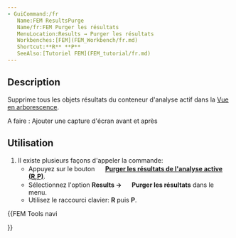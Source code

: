 ```yaml
---
- GuiCommand:/fr
   Name:FEM ResultsPurge
   Name/fr:FEM Purger les résultats
   MenuLocation:Results → Purger les résultats
   Workbenches:[FEM](FEM_Workbench/fr.md)
   Shortcut:**R** **P**
   SeeAlso:[Tutoriel FEM](FEM_tutorial/fr.md)
---
```


## Description

Supprime tous les objets résultats du conteneur d\'analyse actif dans la [Vue en arborescence](Tree_view/fr.md).

A faire : Ajouter une capture d\'écran avant et après

## Utilisation

1.  Il existe plusieurs façons d\'appeler la commande:
    -   Appuyez sur le bouton **<img src="images/FEM_ResultsPurge.svg" width=16px> [Purger les résultats de l'analyse active (R,P)](FEM_ResultsPurge/fr.md)**.
    -   Sélectionnez l\'option **Results → <img src="images/FEM_ResultsPurge.svg" width=16px> Purger les résultats** dans le menu.
    -   Utilisez le raccourci clavier: **R** puis **P**.





{{FEM Tools navi

}}  
